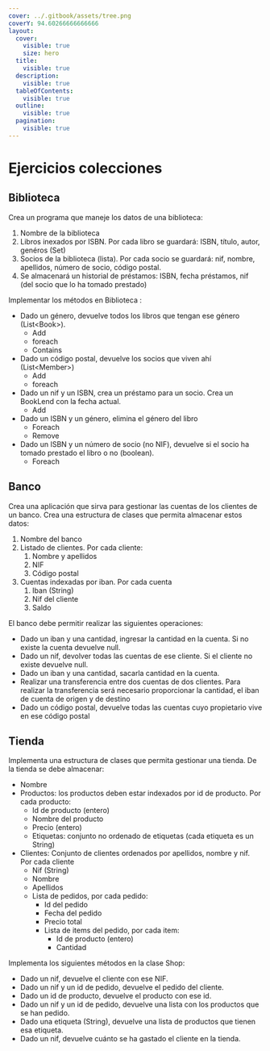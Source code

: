 ```yaml
---
cover: ../.gitbook/assets/tree.png
coverY: 94.60266666666666
layout:
  cover:
    visible: true
    size: hero
  title:
    visible: true
  description:
    visible: true
  tableOfContents:
    visible: true
  outline:
    visible: true
  pagination:
    visible: true
---
```


# Ejercicios colecciones

## Biblioteca

Crea un programa que maneje los datos de una biblioteca:

1. Nombre de la biblioteca
2. Libros inexados por ISBN. Por cada libro se guardará: ISBN, título, autor, genéros (Set)
3. Socios de la biblioteca (lista). Por cada socio se guardará: nif, nombre, apellidos, número de socio, código postal.
4. Se almacenará un historial de préstamos: ISBN, fecha préstamos, nif (del socio que lo ha tomado prestado)

Implementar los métodos en Biblioteca :

* Dado un género, devuelve todos los libros que tengan ese género (List\<Book>).
  * Add
  * foreach
  * Contains
* Dado un código postal, devuelve los socios que viven ahí (List\<Member>)
  * Add
  * foreach
* Dado un nif y un ISBN, crea un préstamo para un socio. Crea un BookLend con la fecha actual.
  * Add
* Dado un ISBN y un género, elimina el género del libro
  * Foreach
  * Remove
* Dado un ISBN y un número de socio (no NIF), devuelve si el socio ha tomado prestado el libro o no (boolean).
  * Foreach

## Banco

Crea una aplicación que sirva para gestionar las cuentas de los clientes de un banco. Crea una estructura de clases que permita almacenar estos datos:

1. Nombre del banco
2. Listado de clientes. Por cada cliente:
   1. Nombre y apellidos
   2. NIF
   3. Código postal
3. Cuentas indexadas por iban. Por cada cuenta
   1. Iban (String)
   2. Nif del cliente
   3. Saldo

El banco debe permitir realizar las siguientes operaciones:

* Dado un iban y una cantidad, ingresar la cantidad en la cuenta. Si no existe la cuenta devuelve null.
* Dado un nif, devolver todas las cuentas de ese cliente. Si el cliente no existe devuelve null.
* Dado un iban y una cantidad, sacarla cantidad en la cuenta.
* Realizar una transferencia entre dos cuentas de dos clientes. Para realizar la transferencia será necesario proporcionar la cantidad, el iban de cuenta de origen y de destino
* Dado un código postal, devuelve todas las cuentas cuyo propietario vive en ese código postal

## Tienda

Implementa una estructura de clases que permita gestionar una tienda. De la tienda se debe almacenar:

* Nombre
* Productos: los productos deben estar indexados por id de producto. Por cada producto:
  * Id de producto (entero)
  * Nombre del producto
  * Precio (entero)
  * Etiquetas: conjunto no ordenado de etiquetas (cada etiqueta es un String)
* Clientes: Conjunto de clientes ordenados por apellidos, nombre y nif. Por cada cliente
  * Nif (String)
  * Nombre
  * Apellidos
  * Lista de pedidos, por cada pedido:
    * Id del pedido
    * Fecha del pedido
    * Precio total
    * Lista de items del pedido, por cada item:
      * Id de producto (entero)
      * Cantidad

Implementa los siguientes métodos en la clase Shop:

* Dado un nif, devuelve el cliente con ese NIF.
* Dado un nif y un id de pedido, devuelve el pedido del cliente.
* Dado un id de producto, devuelve el producto con ese id.
* Dado un nif y un id de pedido, devuelve una lista con los productos que se han pedido.
* Dado una etiqueta (String), devuelve una lista de productos que tienen esa etiqueta.
* Dado un nif, devuelve cuánto se ha gastado el cliente en la tienda.
